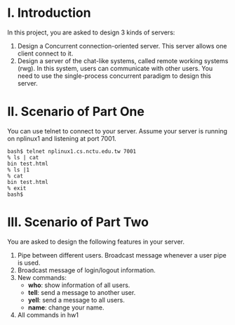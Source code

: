 # I. Introduction
In this project, you are asked to design 3 kinds of servers:
1. Design a Concurrent connection-oriented server. This server allows one client connect to it.
2. Design a server of the chat-like systems, called remote working systems (rwg). In this system, users can communicate with other users. You need to use the single-process concurrent paradigm to design this server.

# II. Scenario of Part One
You can use telnet to connect to your server.
Assume your server is running on nplinux1 and listening at port 7001.
```
bash$ telnet nplinux1.cs.nctu.edu.tw 7001
% ls | cat
bin test.html
% ls |1
% cat
bin test.html
% exit
bash$
```

# III. Scenario of Part Two
You are asked to design the following features in your server.
1. Pipe between different users. Broadcast message whenever a user pipe is used.
2. Broadcast message of login/logout information.
3. New commands:
    * **who**: show information of all users.
    * **tell**: send a message to another user.
    * **yell**: send a message to all users.
    * **name**: change your name.
4. All commands in hw1
